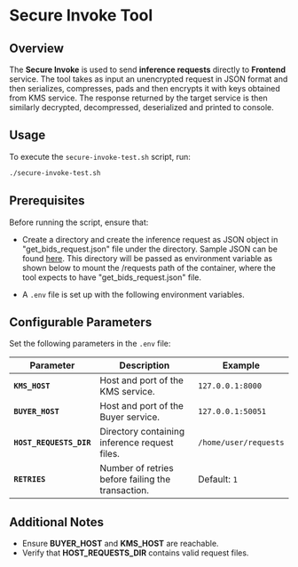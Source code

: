 # Secure Invoke Tool

## Overview
The **Secure Invoke** is used to send **inference requests** directly to **Frontend** service. The tool takes as input an unencrypted request in JSON format and then serializes, compresses, pads and then encrypts it with keys obtained from KMS service. The response returned by the target service is then similarly decrypted, decompressed, deserialized and printed to console.

## Usage
To execute the `secure-invoke-test.sh` script, run:

```sh
./secure-invoke-test.sh
```

## Prerequisites
Before running the script, ensure that:

- Create a directory and create the inference request as JSON object in "get_bids_request.json" file under the directory. Sample JSON can be found [here](https://github.com/iSPIRT/depa-inferencing/blob/main/docs/depa_inferencing_alpha.md#data-provider). This directory will be passed as environment variable as shown below to mount the /requests path of the container, where the tool expects to have "get_bids_request.json" file.

- A `.env` file is set up with the following environment variables.


## Configurable Parameters
Set the following parameters in the `.env` file:

| Parameter         | Description                                                 | Example |
|------------------|-------------------------------------------------------------|---------|
| **`KMS_HOST`**   | Host and port of the KMS service.                           | `127.0.0.1:8000` |
| **`BUYER_HOST`** | Host and port of the Buyer service.                         | `127.0.0.1:50051` |
| **`HOST_REQUESTS_DIR`** | Directory containing inference request files.       | `/home/user/requests` |
| **`RETRIES`**    | Number of retries before failing the transaction.          | Default: `1` |

## Additional Notes
- Ensure **BUYER_HOST** and **KMS_HOST** are reachable.
- Verify that **HOST_REQUESTS_DIR** contains valid request files.

